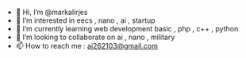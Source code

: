 - 👋 Hi, I’m @markalirjes
- 👀 I’m interested in eecs , nano , ai , startup
- 🌱 I’m currently learning web development basic , php , c++ , python
- 💞️ I’m looking to collaborate on ai , nano , military
- 📫 How to reach me : aj262103@gmail.com

<!---
markalirjes/markalirjes is a ✨ special ✨ repository because its `README.md` (this file) appears on your GitHub profile.
You can click the Preview link to take a look at your changes.
--->

